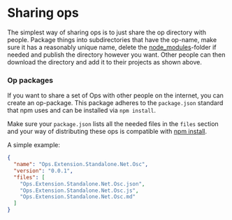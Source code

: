 # Sharing ops

The simplest way of sharing ops is to just share the op directory with people. Package things into subdirectories
that have the op-name, make sure it has a reasonably unique name, delete the [node_modules](../3_using_npm/using_npm)-folder
if needed  and publish the directory however you want. Other people can then download the directory and add it to their projects
as shown above.

### Op packages

If you want to share a set of Ops with other people on the internet, you can create an op-package. This package
adheres to the `package.json` standard that npm uses and can be installed via `npm install`.

Make sure your `package.json` lists all the needed files in the `files` section and your way of distributing these
ops is compatible with [npm install](https://docs.npmjs.com/cli/v10/commands/npm-install#description).

A simple example:
```json
{
  "name": "Ops.Extension.Standalone.Net.Osc",
  "version": "0.0.1",
  "files": [
    "Ops.Extension.Standalone.Net.Osc.json",
    "Ops.Extension.Standalone.Net.Osc.js",
    "Ops.Extension.Standalone.Net.Osc.md"
  ]
}
```
